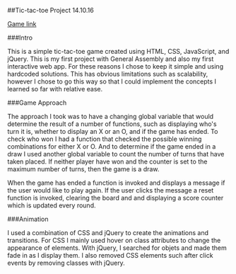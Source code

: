 
##Tic-tac-toe Project
  14.10.16

  [Game link](https://www.micahhope.github.io/tic-tac-toe "tic-tac-toe")

###Intro

  This is a simple tic-tac-toe game created using HTML, CSS, JavaScript, and jQuery. This is my first project with General Assembly and also my first interactive web app. For these reasons I chose to keep it simple and using hardcoded solutions. This has obvious limitations such as scalability, however I chose to go this way so that I could implement  the concepts I learned so far with relative ease.

###Game Approach

  The approach I took was to have a changing global variable that would determine the result of a number of functions, such as displaying who's turn it is, whether to display an X or an O, and if the game has ended. To check who won I had a function that checked the possible winning combinations for either X or O. And to determine if the game ended in a draw I used another global variable to count the number of turns that have taken placed. If neither player have won and the counter is set to the maximum number of turns, then the game is a draw.

  When the game has ended a function is invoked and displays a message if the user would like to play again. If the user clicks the message a reset function is invoked, clearing the board and and displaying a score counter which is updated every round.

###Animation

  I used a combination of CSS and jQuery to create the animations and transitions. For CSS I mainly used hover on class attributes to change the appearance of elements. With jQuery, I searched for objets and made them fade in as I display them. I also removed CSS elements such after click events by removing classes with jQuery.
